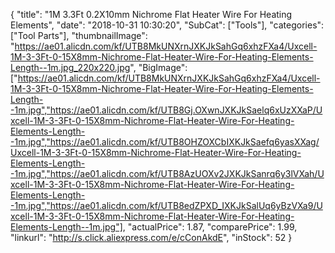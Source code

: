 {
	"title": "1M 3.3Ft 0.2X10mm Nichrome Flat Heater Wire For Heating Elements",
	"date": "2018-10-31 10:30:20",
	"SubCat": ["Tools"],
	"categories": ["Tool Parts"],
	"thumbnailImage": "https://ae01.alicdn.com/kf/UTB8MkUNXrnJXKJkSahGq6xhzFXa4/Uxcell-1M-3-3Ft-0-15X8mm-Nichrome-Flat-Heater-Wire-For-Heating-Elements-Length--1m.jpg_220x220.jpg",
	"BigImage": ["https://ae01.alicdn.com/kf/UTB8MkUNXrnJXKJkSahGq6xhzFXa4/Uxcell-1M-3-3Ft-0-15X8mm-Nichrome-Flat-Heater-Wire-For-Heating-Elements-Length--1m.jpg","https://ae01.alicdn.com/kf/UTB8Gj.OXwnJXKJkSaelq6xUzXXaP/Uxcell-1M-3-3Ft-0-15X8mm-Nichrome-Flat-Heater-Wire-For-Heating-Elements-Length--1m.jpg","https://ae01.alicdn.com/kf/UTB8OHZOXCbIXKJkSaefq6yasXXag/Uxcell-1M-3-3Ft-0-15X8mm-Nichrome-Flat-Heater-Wire-For-Heating-Elements-Length--1m.jpg","https://ae01.alicdn.com/kf/UTB8AzUOXv2JXKJkSanrq6y3lVXah/Uxcell-1M-3-3Ft-0-15X8mm-Nichrome-Flat-Heater-Wire-For-Heating-Elements-Length--1m.jpg","https://ae01.alicdn.com/kf/UTB8edZPXD_IXKJkSalUq6yBzVXa9/Uxcell-1M-3-3Ft-0-15X8mm-Nichrome-Flat-Heater-Wire-For-Heating-Elements-Length--1m.jpg"],
	"actualPrice": 1.87,
	"comparePrice": 1.99,
	"linkurl": "http://s.click.aliexpress.com/e/cConAkdE",
	"inStock": 52
}
